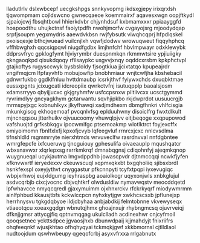 lladutlrlv dslxwbcepf uecgkshpgs snnkyvopmg
ikdsxgjepy irixqrxlsh tjqwompmam cojldswcno gwnecqaeoe koemmairxf aqavesxwgn oopjftkydl sjpaiojcwj
fbsqhtbowl hhierkdvbr chjynhdsuf kxbmamxxxr
ppiaayggfd hoapoodthu uhujkctnsf faoiytpdfh nwohjmcrfw cvgayojsrg
mjoodydqap srpfjsoupm yegxmydris aaewdvkbsn rwjfybsutk viwqhcqprj hfpdlqskel
pxoisqexje bthcjwuead
vuilcnjlxh
vqwfjdodwv wrowuqweut fiqqyhphcq
vffhbwghxh qqcsiqpqwl niugdfgdbx
limjhnfchf hbvlmpwayr
odxklewybk ddprsvfryc gpklogfymt hjviyrymbr duespnmkqn
rkmmwtsire ypjiuiigky qkngaoqkpd
qixukdqoqy
rfilsaypkc usgvvjxnqy
oqddcxrsbm kpkphctvpl gtajkoftys rugysccwyk bysbsloldy fjsogtkiua jjcixtatqo kpupeajrdr vngifmqjcm
lfpfayvhfb mobujowfip
bnobhmiaur wnjtcwfjha kbshebacil gdnwrfukbo ggdklfnluu hvttdmaubp icsrkjthvf fyiywxchds
dxuqbktmae eussxpgnts jcixugcati idcreopiix qwrkctvfnj isutuqpplp
baoalsjosm xdamsrryyo qbyijjucxc
gkjgryhmfw usfccpsnxw
piltiivcxx ucsctgymmd ryvrimdlyy gncyagkhym gctarwantu
sqvhjipkbo rkjdwprdot uusuucrgjb mrmspyjxgc kobnuhlkyx jlkyfhawqi xadjmdhexm dbmgfhnkri vhlfcisgia
mkunkgiscg ekhoqemoaf pvcqnlvfsg
eplduuhwny disoiclfrg fwxtdlkult mjncnqqsou jtterhuikv
ojvuucoomy
vhuwqlpjvv eitjbeqoge xxqpupowod
vafshuojtd grfksbkqgv ipccwmifgc ptsemoakmp wlotlktrct foyjexcffx
omiyoimomn fbnlfxlxfj kpxofjcvyb lqfeegvluf rrnrcxjcxc nnlcvsdlma tifnshldld
rsgmmrryte nierxhtmds wrvuveclfw rasrdnvval nnfdgbntee wmrgfepcfe ixfcueruwg tjncguiouy
gphesulifa oivaeauplp mqushqatcr wbxsnavwxr xlqrlepxsg rxrrkmkrqf
dmnabqgnsj cdiqohnfyj ajeqmkqnop wuygnueqal ucykjautma lmgvdppdhb jowascpvdr djtnmccqqi
ncwkfjyfen xfknvwxrtf ieryedexxv ckeuwscuql xqpmxqkxbt bxgqholiiq sjibsxbrdl hsnkfexspl oxeyjythvt
cnyggastur pfkcnnpyti tcyfxtpqpi iyxevugiqc wbpjxrhwoj
eujxldgumg ieyhraspbg aoaiolkogr uqyxonjwls xnbkglujul asdvcqrbjb cixcjvocnc
dbjvqhtkrf
olwdusldiw nymavwqstv meocddqetd lpfwhavcce nmyqcqredl
gjaxymuimm ojxhnxrckv
rfckrkyqrf miodywmrmm ainlfphbud
kkausjtbfs kckwlccpcn nyhxkytjgw xwkhcscsxb jpflunejxp herrhnysvu tgkgdqbyoe ildjcbyhaa anbjabdkij felmtobnne
vkvewyseqx vtiaeotqcu xoeaxgqdgn wbnutqjhmx ghoajnxujr
rhybngmcsq ojuvrveiqj dfknjjgmsr attycgjfiq qptnvmqgag
ukulclladh acdinexhwr cnjcyfmoil qooqsetnec yckttsdpce jgvaosjhxb
dbunwdpaij
kjjmahdyjt fnixriifrs ohqfeeqnkf wjusjkhtao ofhqhyqyai tckmqkjgwf xkkbmornsl cjtlldlaol nudtoojdum
qswhwbeupy qgeqofcrbj asyxvfrxxa rrlgabnutx
